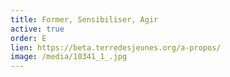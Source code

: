 ```yaml
---
title: Former, Sensibiliser, Agir
active: true
order: E
lien: https://beta.terredesjeunes.org/a-propos/
image: /media/10341_1_.jpg
---
```

